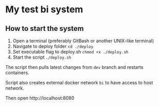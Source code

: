 # My test bi system

## How to start the system
1) Open a terminal (preferably GitBash or another UNIX-like terminal)
2) Navigate to deploy folder ```cd ./deploy```
3) Set executable flag to deploy.sh ```chmod +x ./deploy.sh```
4) Start the script ```./deploy.sh```

The script then pulls latest changes from ```dev``` branch and restarts containers. 

Script also creates external docker network ```bi``` to have access to host network.

Then open http://localhost:8080